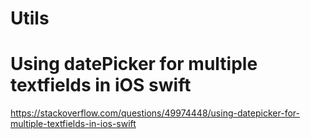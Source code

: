 # Utils

# Using datePicker for multiple textfields in iOS swift
https://stackoverflow.com/questions/49974448/using-datepicker-for-multiple-textfields-in-ios-swift
